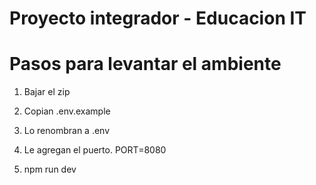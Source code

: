 # Proyecto integrador - Educacion IT

# Pasos para levantar el ambiente

1. Bajar el zip

2. Copian .env.example

3. Lo renombran a .env

4. Le agregan el puerto. PORT=8080

5. npm run dev